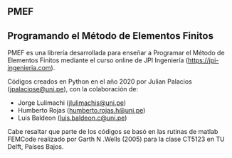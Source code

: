 ## PMEF
## Programando el Método de Elementos Finitos

PMEF es una librería desarrollada para enseñar a Programar el Método de Elementos Finitos mediante el curso online de JPI Ingeniería (https://jpi-ingenieria.com).

Códigos creados en Python en el año 2020 por Julian Palacios (jpalaciose@uni.pe), con la colaboración de:

- Jorge Lulimachi (jlulimachis@uni.pe)
- Humberto Rojas (humberto.rojas.h@uni.pe)
- Luis Baldeon (luis.baldeon.c@uni.pe)

Cabe resaltar que parte de los códigos se basó en las rutinas de matlab FEMCode realizado por Garth N .Wells (2005) para la clase CT5123 en TU Delft, Países Bajos.
